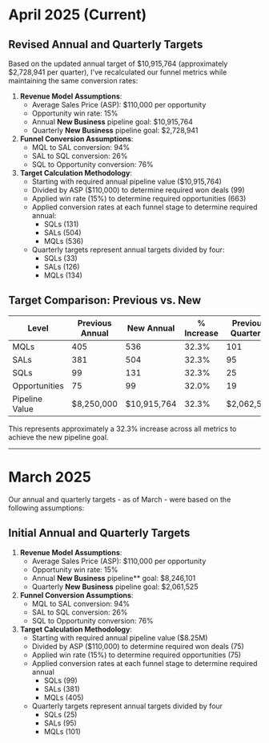 # April 2025 (Current)

## Revised Annual and Quarterly Targets
Based on the updated annual target of $10,915,764 (approximately $2,728,941 per quarter), I've recalculated our funnel metrics while maintaining the same conversion rates:

1. **Revenue Model Assumptions**:
    - Average Sales Price (ASP): $110,000 per opportunity
    - Opportunity win rate: 15%
    - Annual **New Business** pipeline goal: $10,915,764
    - Quarterly **New Business** pipeline goal: $2,728,941
2. **Funnel Conversion Assumptions**:
    - MQL to SAL conversion: 94%
    - SAL to SQL conversion: 26%
    - SQL to Opportunity conversion: 76%
3. **Target Calculation Methodology**:
    - Starting with required annual pipeline value ($10,915,764)
    - Divided by ASP ($110,000) to determine required won deals (99)
    - Applied win rate (15%) to determine required opportunities (663)
    - Applied conversion rates at each funnel stage to determine required annual:
        - SQLs (131)
        - SALs (504)
        - MQLs (536)
    - Quarterly targets represent annual targets divided by four:
        - SQLs (33)
        - SALs (126)
        - MQLs (134)

## Target Comparison: Previous vs. New

| Level          | Previous Annual | New Annual  | % Increase | Previous Quarterly | New Quarterly | % Increase |
| -------------- | --------------- | ----------- | ---------- | ------------------ | ------------- | ---------- |
| MQLs           | 405             | 536         | 32.3%      | 101                | 134           | 32.7%      |
| SALs           | 381             | 504         | 32.3%      | 95                 | 126           | 32.6%      |
| SQLs           | 99              | 131         | 32.3%      | 25                 | 33            | 32.0%      |
| Opportunities  | 75              | 99          | 32.0%      | 19                 | 25            | 31.6%      |
| Pipeline Value | $8,250,000      | $10,915,764 | 32.3%      | $2,062,500         | $2,728,941    | 32.3%      |

This represents approximately a 32.3% increase across all metrics to achieve the new pipeline goal.



--- 
# March 2025

Our annual and quarterly targets - as of March - were based on the following assumptions:
## Initial Annual and Quarterly Targets

1. **Revenue Model Assumptions**:
    - Average Sales Price (ASP): $110,000 per opportunity
    - Opportunity win rate: 15%
    - Annual **New Business** pipeline** goal: $8,246,101
    - Quarterly **New Business** pipeline goal: $2,061,525
2. **Funnel Conversion Assumptions**:
    - MQL to SAL conversion: 94%
    - SAL to SQL conversion: 26%
    - SQL to Opportunity conversion: 76%
3. **Target Calculation Methodology**:
    - Starting with required annual pipeline value ($8.25M)
    - Divided by ASP ($110,000) to determine required won deals (75)
    - Applied win rate (15%) to determine required opportunities (75)
    - Applied conversion rates at each funnel stage to determine required annual 
	    - SQLs (99)
	    - SALs (381)
	    - MQLs (405)
    - Quarterly targets represent annual targets divided by four
	    - SQLs (25)
	    - SALs (95)
	    - MQLs (101)
